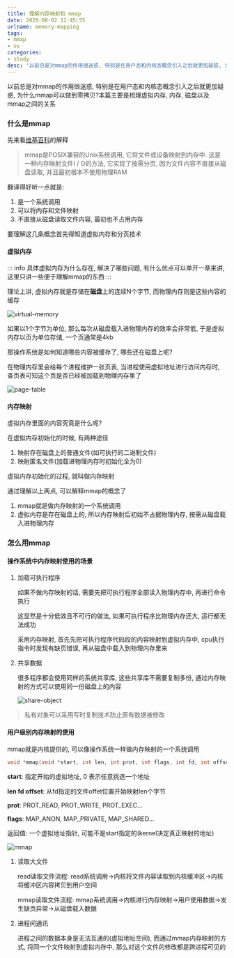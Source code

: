 ```yaml
---
title: 理解内存映射和 mmap
date: 2020-08-02 12:45:55
urlname: memory-mapping
tags:
- mmap
- os
categories:
- study
desc: '以前总是对mmap的作用很迷惑, 特别是在用户态和内核态概念引入之后就更加疑惑, 为什么mmap可以做到零拷贝?本篇主要是梳理虚拟内存, 内存, 磁盘以及mmap之间的关系'
---
```


以前总是对mmap的作用很迷惑, 特别是在用户态和内核态概念引入之后就更加疑惑, 为什么mmap可以做到零拷贝?本篇主要是梳理虚拟内存, 内存, 磁盘以及mmap之间的关系

<!--more-->

### 什么是mmap

先来看[维基百科](https://en.wikipedia.org/wiki/Mmap)的解释

> mmap是POSIX兼容的Unix系统调用, 它将文件或设备映射到内存中.
> 这是一种内存映射文件I / O的方法, 它实现了按需分页, 因为文件内容不直接从磁盘读取, 并且最初根本不使用物理RAM

翻译得好听一点就是:

1. 是一个系统调用
2. 可以将内存和文件映射
3. 不直接从磁盘读取文件内容, 最初也不占用内存

要理解这几条概念首先得知道虚拟内存和分页技术

#### 虚拟内存

::: info
具体虚拟内存为什么存在, 解决了哪些问题, 有什么优点可以单开一章来讲, 这里只讲一些便于理解mmap的东西
:::

理论上讲, 虚拟内存就是存储在**磁盘**上的连续N个字节, 而物理内存则是这些内容的缓存

![virtual-memory](https://pic.rmb.bdstatic.com/bjh/2bfa5b6707d571d59bf0a8b26e5f62a8.png)

如果以1个字节为单位, 那么每次从磁盘载入进物理内存的效率会非常低, 于是虚拟内存以页为单位存储, 一个页通常是4kb

那操作系统是如何知道哪些内容被缓存了, 哪些还在磁盘上呢?

在物理内存里会给每个进程维护一张页表, 当进程使用虚拟地址进行访问内存时, 查页表可知这个页是否已经被加载到物理内存里了

![page-table](https://pic.rmb.bdstatic.com/bjh/05ff3794951778d5be6722d682d3865b.png)

#### 内存映射

虚拟内存里面的内容究竟是什么呢?

在虚拟内存初始化的时候, 有两种途径

1. 映射存在磁盘上的普通文件(如可执行的二进制文件)
2. 映射匿名文件(加载进物理内存时初始化全为0)

虚拟内存初始化的过程, 就叫做内存映射

通过理解以上两点, 可以解释mmap的概念了

1. mmap就是做内存映射的一个系统调用
2. 虚拟内存是存在磁盘上的, 所以内存映射后初始不占据物理内存, 按需从磁盘载入进物理内存

### 怎么用mmap

#### 操作系统中内存映射使用的场景

1. 加载可执行程序

    如果不做内存映射的话, 需要先把可执行程序全部读入物理内存中, 再进行命令执行

    这显然是十分低效且不可行的做法, 如果可执行程序比物理内存还大, 运行都无法成功

    采用内存映射, 首先先把可执行程序代码段的内容映射到虚拟内存中, cpu执行指令时发现有缺页错误, 再从磁盘中载入到物理内存里来

2. 共享数据

    很多程序都会使用同样的系统共享库, 这些共享库不需要复制多份, 通过内存映射的方式可以使用同一份磁盘上的内容

    ![share-object](https://pic.rmb.bdstatic.com/bjh/5fee85e39a785c251584487e482390ea.png)

> 私有对象可以采用写时复制技术防止原有数据被修改

#### 用户级别内存映射的使用

mmap就是内核提供的, 可以像操作系统一样做内存映射的一个系统调用

``` c
void *mmap(void *start, int len, int prot, int flags, int fd, int offset);
```

**start**: 指定开始的虚拟地址, 0 表示任意挑选一个地址

**len fd offset**: 从fd指定的文件offet位置开始映射len个字节

**prot**: PROT_READ, PROT_WRITE, PROT_EXEC...

**flags**: MAP_ANON, MAP_PRIVATE, MAP_SHARED...

返回值: 一个虚拟地址指针, 可能不是start指定的(kernel决定真正映射的地址)

![mmap](https://pic.rmb.bdstatic.com/bjh/08ae83cd9ea18dfe208774a9ce8b8bda.png)

1. 读取大文件

    read读取文件流程: read系统调用->内核将文件内容读取到内核缓冲区->内核将缓冲区内容拷贝到用户空间

    mmap读取文件流程: mmap系统调用->内核进行内存映射->用户使用数据->发生缺页异常->从磁盘载入数据

2. 进程间通讯

    进程之间的数据本身是无法互通的(虚拟地址空间), 而通过mmap内存映射的方式, 将同一个文件映射到虚拟内存中, 那么对这个文件的修改都是跨进程可见的
